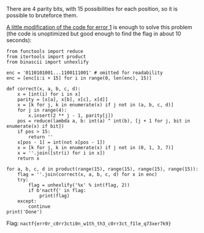 There are 4 parity bits, with 15 possibilities for each position, so it is possible to bruteforce them.

[A little modification of the code for error 1](https://github.com/CTF-STeam/ctf-writeups/blob/master/2020/nactf/Error2/error2_sol.py) is enough to solve this problem (the code is unoptimized but good enough to find the flag in about 10 seconds):

```
from functools import reduce
from itertools import product
from binascii import unhexlify

enc = '0110101001...1100111001' # omitted for readability
enc = [enc[i:i + 15] for i in range(0, len(enc), 15)]

def correct(x, a, b, c, d):
    x = [int(i) for i in x]
    parity = [x[a], x[b], x[c], x[d]]
    x = [k for j, k in enumerate(x) if j not in (a, b, c, d)]
    for j in range(4):
        x.insert(2 ** j - 1, parity[j])
    pos = reduce(lambda a, b: int(a) ^ int(b), [j + 1 for j, bit in enumerate(x) if bit])
    if pos > 15:
        return ''
    x[pos - 1] = int(not x[pos - 1])
    x = [k for j, k in enumerate(x) if j not in (0, 1, 3, 7)]
    x = ''.join([str(i) for i in x])
    return x

for a, b, c, d in product(range(15), range(15), range(15), range(15)):
    flag = ''.join(correct(x, a, b, c, d) for x in enc)
    try:
        flag = unhexlify('%x' % int(flag, 2))
        if b'nactf{' in flag:
            print(flag)
    except:
        continue
print('Done')
```

Flag: `nactf{err0r_c0rr3cti0n_w1th_th3_c0rr3ct_f1le_q73xer7k9}`
